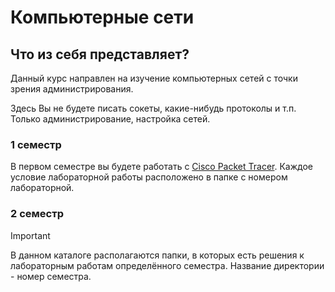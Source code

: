 # Компьютерные сети

## Что из себя представляет? 

Данный курс направлен на изучение компьютерных сетей с точки зрения администрирования. 

Здесь Вы не будете писать сокеты, какие-нибудь протоколы и т.п. Только администрирование, настройка сетей. 

### 1 семестр

В первом семестре вы будете работать с [Cisco Packet Tracer](https://www.netacad.com/cisco-packet-tracer).
Каждое условие лабораторной работы расположено в папке с номером лабораторной. 

### 2 семестр

> [!IMPORTANT]
> В данном каталоге располагаются папки, в которых есть решения к лабораторным работам определённого семестра.
> Название директории - номер семестра. 
